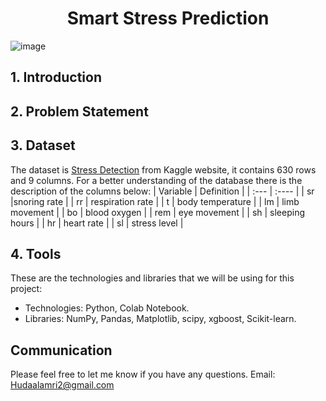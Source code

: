 <h1 align="center">Smart Stress Prediction</h1>

![image](https://drive.google.com/uc?export=view&id=1h_0sG7wH7bdIxr-u5QV4hMQ8j0ik8HeC)

## 1. Introduction

## 2. Problem Statement

## 3. Dataset
The dataset is [Stress Detection](http://effectif.com/nesta) from Kaggle website, it contains 630 rows and 9 columns. For a better understanding of the database there is the description of the columns below:
| Variable | Definition |
| :--- |    :----   |
| sr |snoring rate |
| rr | respiration rate |
| t | body temperature |
| lm | limb movement |
| bo | blood oxygen |
| rem | eye movement |
| sh | sleeping hours |
| hr | heart rate |
| sl | stress level |

## 4. Tools
These are the technologies and libraries that we will be using for this project:

* Technologies: Python, Colab Notebook.
* Libraries: NumPy, Pandas, Matplotlib, scipy, xgboost, Scikit-learn.

## Communication
Please feel free to let me know if you have any questions. Email: <Hudaalamri2@gmail.com>
